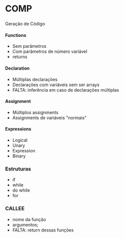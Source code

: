# COMP

###
Geração de Código

#### Functions

* Sem parâmetros
* Com parâmetros de número variável
* returns

####  Declaration

* Múltiplas declarações
* Declarações com variáveis sem ser arrays
* FALTA: inferência em caso de declarações múltiplas

#### Assignment

* Múltiplos assignments
* Assignments de variáveis "normais"

#### Expressions

* Logical
* Unary
* Expression
* Binary

### Estruturas

* if
* while
* do while
* for

### CALLEE

* nome da função
* argumentos;
* FALTA: return dessas funções
